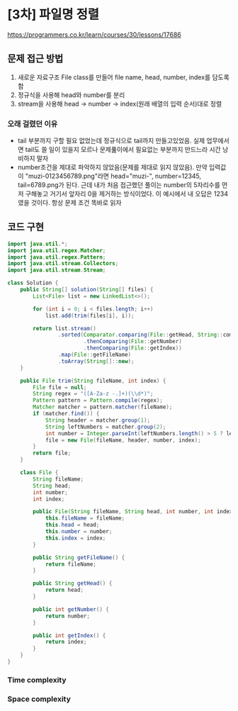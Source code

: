 # [3차] 파일명 정렬
https://programmers.co.kr/learn/courses/30/lessons/17686

## 문제 접근 방법
1. 새로운 자료구조 File class를 만들어 file name, head, number, index를 담도록 함   
2. 정규식을 사용해 head와 number를 분리   
3. stream을 사용해 head -> number -> index(원래 배열의 입력 순서)대로 정렬

### 오래 걸렸던 이유
- tail 부분까지 구할 필요 없었는데 정규식으로 tail까지 만들고있었음. 실제 업무에서면 tail도 쓸 일이 있을지 모르나 문제풆이에서 필요없는 부분까지 만드느라 시간 낭비하지 말자   
- number조건을 제대로 파악하지 않았음(문제를 제대로 읽지 않았음). 만약 입력값이 "muzi-0123456789.png"라면 head="muzi-", number=12345, tail=6789.png가 된다. 근데 내가 처음 접근했던 풀이는 number의 5자리수를 먼저 구해놓고 거기서 앞자리 0을 제거하는 방식이었다. 이 예시에서 내 오답은 1234 였을 것이다. 항상 문제 조건 똑바로 읽자

## 코드 구현
```java
import java.util.*;
import java.util.regex.Matcher;
import java.util.regex.Pattern;
import java.util.stream.Collectors;
import java.util.stream.Stream;

class Solution {
    public String[] solution(String[] files) {
        List<File> list = new LinkedList<>();

        for (int i = 0; i < files.length; i++)
            list.add(trim(files[i], i));

        return list.stream()
                .sorted(Comparator.comparing(File::getHead, String::compareToIgnoreCase)
                        .thenComparing(File::getNumber)
                        .thenComparing(File::getIndex))
                .map(File::getFileName)
                .toArray(String[]::new);
    }

    public File trim(String fileName, int index) {
        File file = null;
        String regex = "([A-Za-z -.]+)(\\d*)";
        Pattern pattern = Pattern.compile(regex);
        Matcher matcher = pattern.matcher(fileName);
        if (matcher.find()) {
            String header = matcher.group(1);
            String leftNumbers = matcher.group(2);
            int number = Integer.parseInt(leftNumbers.length() > 5 ? leftNumbers.substring(0, 5) : leftNumbers);
            file = new File(fileName, header, number, index);
        }
        return file;
    }

    class File {
        String fileName;
        String head;
        int number;
        int index;

        public File(String fileName, String head, int number, int index) {
            this.fileName = fileName;
            this.head = head;
            this.number = number;
            this.index = index;
        }

        public String getFileName() {
            return fileName;
        }

        public String getHead() {
            return head;
        }

        public int getNumber() {
            return number;
        }

        public int getIndex() {
            return index;
        }
    }
}
```

### Time complexity


### Space complexity
